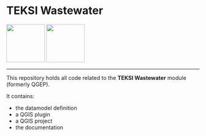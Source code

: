 # TEKSI Wastewater

<img src="https://www.teksi.ch/wp-content/uploads/210910-teksi-assain-logos-fr-02.png" height="100"> 
<img src="https://www.teksi.ch/wp-content/uploads/210910-teksi-logos-fr-04.png" height="100">

---

This repository holds all code related to the **TEKSI Wastewater** module (formerly QGEP).

It contains:
- the datamodel definition
- a QGIS plugin
- a QGIS project
- the documentation
